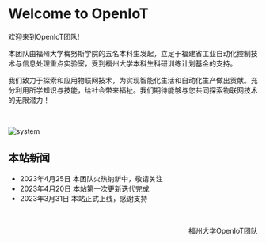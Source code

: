 # Welcome to OpenIoT

欢迎来到OpenIoT团队!

本团队由福州大学梅努斯学院的五名本科生发起，立足于福建省工业自动化控制技术与信息处理重点实验室，受到福州大学本科生科研训练计划基金的支持。

我们致力于探索和应用物联网技术，为实现智能化生活和自动化生产做出贡献。充分利用所学知识与技能，给社会带来福祉。我们期待能够与您共同探索物联网技术的无限潜力！

<br>

![system](https://p.ipic.vip/xdywj2.png)

## 本站新闻

- 2023年4月25日 本团队火热纳新中，敬请关注
- 2023年4月20日 本站第一次更新迭代完成
- 2023年3月31日 本站正式上线，感谢支持

<br>


<p align="right">福州大学OpenIoT团队</p>